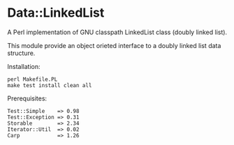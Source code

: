 Data::LinkedList
===========

A Perl implementation of GNU classpath LinkedList class (doubly linked list).

This module provide an object orieted interface to a doubly linked list data structure.

Installation:

    perl Makefile.PL
    make test install clean all

Prerequisites:

    Test::Simple    => 0.98
    Test::Exception => 0.31
    Storable        => 2.34
    Iterator::Util  => 0.02
    Carp            => 1.26
